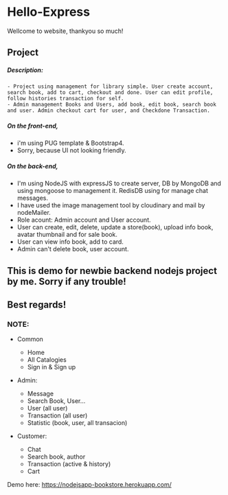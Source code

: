 # Hello-Express

Wellcome to website, thankyou so much!

## Project

##### Description:

    - Project using management for library simple. User create account, search book, add to cart, checkout and done. User can edit profile, follow histories transaction for self.
    - Admin management Books and Users, add book, edit book, search book and user. Admin checkout cart for user, and Checkdone Transaction.

##### On the front-end,

-   i'm using PUG template & Bootstrap4.
-   Sorry, because UI not looking friendly.

##### On the back-end,

-   I'm using NodeJS with expressJS to create server, DB by MongoDB and using mongoose to management it. RedisDB using for manage chat messages.
-   I have used the image management tool by cloudinary and mail by nodeMailer.
-   Role acount: Admin account and User account.
-   User can create, edit, delete, update a store(book), upload info book, avatar thumbnail and for sale book.
-   User can view info book, add to card.
-   Admin can't delete book, user account.

## This is demo for newbie backend nodejs project by me. Sorry if any trouble!

## Best regards!

### NOTE:

-   Common

    -   Home
    -   All Catalogies
    -   Sign in & Sign up

-   Admin:

    -   Message
    -   Search Book, User...
    -   User (all user)
    -   Transaction (all user)
    -   Statistic (book, user, all transacion)

-   Customer:
    -   Chat
    -   Search book, author
    -   Transaction (active & history)
    -   Cart

Demo here: https://nodejsapp-bookstore.herokuapp.com/
